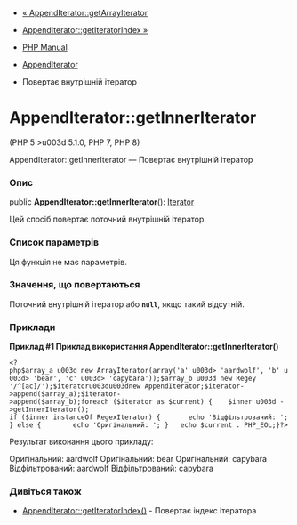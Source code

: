 - [« AppendIterator::getArrayIterator](appenditerator.getarrayiterator.md)
- [AppendIterator::getIteratorIndex »](appenditerator.getiteratorindex.md)

- [PHP Manual](index.md)
- [AppendIterator](class.appenditerator.md)
- Повертає внутрішній ітератор

# AppendIterator::getInnerIterator

(PHP 5 \>u003d 5.1.0, PHP 7, PHP 8)

AppendIterator::getInnerIterator — Повертає внутрішній ітератор

### Опис

public **AppendIterator::getInnerIterator**():
[Iterator](class.iterator.md)

Цей спосіб повертає поточний внутрішній ітератор.

### Список параметрів

Ця функція не має параметрів.

### Значення, що повертаються

Поточний внутрішній ітератор або **`null`**, якщо такий відсутній.

### Приклади

**Приклад #1 Приклад використання
**AppendIterator::getInnerIterator()****

` <?php$array_a u003d new ArrayIterator(array('a' u003d> 'aardwolf', 'b' u003d> 'bear', 'c' u003d> 'capybara'));$array_b u003d new Regey '/^[ac]/');$iteratoru003du003dnew AppendIterator;$iterator->append($array_a);$iterator->append($array_b);foreach ($iterator as $current) {    $inner u003d ->getInnerIterator(); if ($inner instanceOf RegexIterator) {       echo 'Відфільтрований: '; } else {        echo 'Оригінальний: '; }   echo $current . PHP_EOL;}?> `

Результат виконання цього прикладу:

Оригінальний: aardwolf
Оригінальний: bear
Оригінальний: capybara
Відфільтрований: aardwolf
Відфільтрований: capybara

### Дивіться також

- [AppendIterator::getIteratorIndex()](appenditerator.getiteratorindex.md) -
Повертає індекс ітератора
